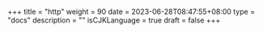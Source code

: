 +++
title = "http"
weight = 90
date = 2023-06-28T08:47:55+08:00
type = "docs"
description = ""
isCJKLanguage = true
draft = false
+++